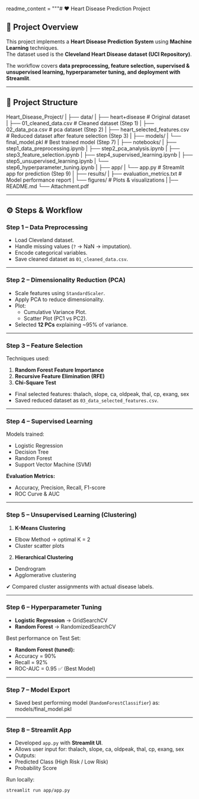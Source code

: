 readme_content = """# ❤️ Heart Disease Prediction Project

## 📌 Project Overview
This project implements a **Heart Disease Prediction System** using **Machine Learning** techniques.  
The dataset used is the **Cleveland Heart Disease dataset (UCI Repository)**.  

The workflow covers **data preprocessing, feature selection, supervised & unsupervised learning, hyperparameter tuning, and deployment with Streamlit**.

---

## 📂 Project Structure
Heart_Disease_Project/
|
├── data/
|   ├── heart+disease                         # Original dataset
|   ├── 01_cleaned_data.csv                   # Cleaned dataset (Step 1)
|   ├── 02_data_pca.csv                       # pca dataset (Step 2)
|   ├── heart_selected_features.csv           # Reduced dataset after feature selection (Step 3)
|
├── models/
|   └── final_model.pkl              # Best trained model (Step 7)
|
├── notebooks/
|   ├── step1_data_preprocessing.ipynb
|   ├── step2_pca_analysis.ipynb
|   ├── step3_feature_selection.ipynb
|   ├── step4_supervised_learning.ipynb
|   ├── step5_unsupervised_learning.ipynb
|   └── step6_hyperparameter_tuning.ipynb
|
├── app/
|   └── app.py                       # Streamlit app for prediction (Step 9)
|
├── results/
|   ├── evaluation_metrics.txt       # Model performance report
|   └── figures/                     # Plots & visualizations
|
|── README.md
└── Attachment.pdf


---

## ⚙ Steps & Workflow

### **Step 1 – Data Preprocessing**
- Load Cleveland dataset.  
- Handle missing values (`?` → NaN → imputation).  
- Encode categorical variables.  
- Save cleaned dataset as `01_cleaned_data.csv`.

---

### **Step 2 – Dimensionality Reduction (PCA)**
- Scale features using `StandardScaler`.  
- Apply PCA to reduce dimensionality.  
- Plot:
  - Cumulative Variance Plot.  
  - Scatter Plot (PC1 vs PC2).  
- Selected **12 PCs** explaining ~95% of variance.

---

### **Step 3 – Feature Selection**
Techniques used:  
1. **Random Forest Feature Importance**  
2. **Recursive Feature Elimination (RFE)**  
3. **Chi-Square Test**

- Final selected features:
thalach, slope, ca, oldpeak, thal, cp, exang, sex
- Saved reduced dataset as `03_data_selected_features.csv`.

---

### **Step 4 – Supervised Learning**
Models trained:
- Logistic Regression  
- Decision Tree  
- Random Forest  
- Support Vector Machine (SVM)  

**Evaluation Metrics:**
- Accuracy, Precision, Recall, F1-score  
- ROC Curve & AUC  

---

### **Step 5 – Unsupervised Learning (Clustering)**
1. **K-Means Clustering**  
 - Elbow Method → optimal K = 2  
 - Cluster scatter plots  
2. **Hierarchical Clustering**  
 - Dendrogram  
 - Agglomerative clustering  

✔ Compared cluster assignments with actual disease labels.

---

### **Step 6 – Hyperparameter Tuning**
- **Logistic Regression** → GridSearchCV  
- **Random Forest** → RandomizedSearchCV  

Best performance on Test Set:  
- **Random Forest (tuned):**  
- Accuracy = 90%  
- Recall = 92%  
- ROC-AUC = 0.95 ✅ (Best Model)

---

### **Step 7 – Model Export**
- Saved best performing model (`RandomForestClassifier`) as:  
models/final_model.pkl

---

### **Step 8 – Streamlit App**
- Developed `app.py` with **Streamlit UI**.  
- Allows user input for:
thalach, slope, ca, oldpeak, thal, cp, exang, sex
- Outputs:
- Predicted Class (High Risk / Low Risk)  
- Probability Score  

Run locally:
```bash
streamlit run app/app.py
